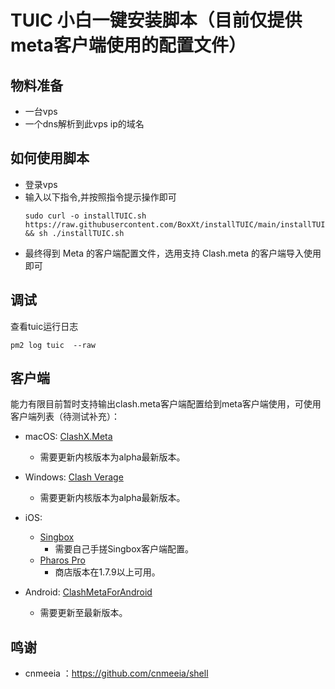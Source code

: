# TUIC 小白一键安装脚本（目前仅提供meta客户端使用的配置文件）
## 物料准备
* 一台vps
* 一个dns解析到此vps ip的域名


## 如何使用脚本
* 登录vps
* 输入以下指令,并按照指令提示操作即可
  ```
  sudo curl -o installTUIC.sh https://raw.githubusercontent.com/BoxXt/installTUIC/main/installTUIC.sh && sh ./installTUIC.sh
  ```
* 最终得到 Meta 的客户端配置文件，选用支持 Clash.meta 的客户端导入使用即可

## 调试
查看tuic运行日志
```
pm2 log tuic  --raw 
```


## 客户端
  能力有限目前暂时支持输出clash.meta客户端配置给到meta客户端使用，可使用客户端列表（待测试补充）：
  * macOS:
  [ClashX.Meta](https://github.com/MetaCubeX/ClashX.Meta/releases/tag/v1.2.1)
    * 需要更新内核版本为alpha最新版本。
    
  * Windows:
  [Clash Verage](https://github.com/zzzgydi/clash-verge/releases/tag/v1.2.3)
    * 需要更新内核版本为alpha最新版本。
    
  * iOS:
    * [Singbox]() 
      * 需要自己手搓Singbox客户端配置。  
    * [Pharos Pro]()
      * 商店版本在1.7.9以上可用。
  
  * Android:
    [ClashMetaForAndroid](https://github.com/MetaCubeX/ClashMetaForAndroid/releases/tag/Prerelease-alpha)
    * 需要更新至最新版本。









## 鸣谢
* cnmeeia ：https://github.com/cnmeeia/shell

